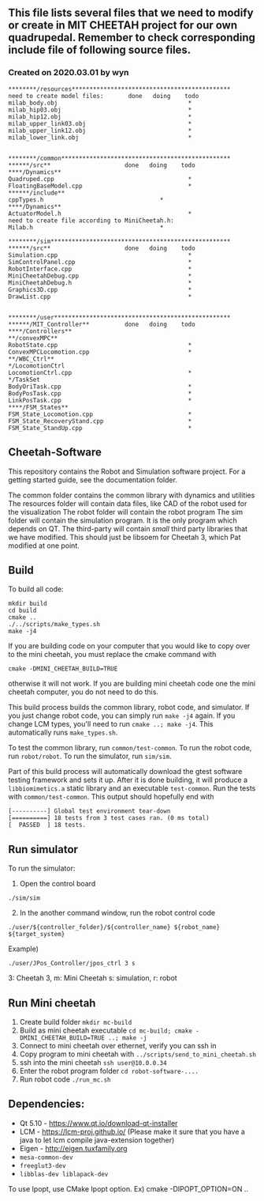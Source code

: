 ## This file lists several files that we need to modify or create in MIT CHEETAH project for our own quadrupedal. Remember to check  corresponding include file of following source files. 

### Created on 2020.03.01 by wyn
```
********/resources*********************************************
need to create model files:       done   doing    todo 
milab_body.obj                                     *
milab_hip03.obj                                    *
milab_hip12.obj                                    *
milab_upper_link03.obj                             *
milab_upper_link12.obj                             *
milab_lower_link.obj                               *


********/common************************************************
******/src**                     done   doing    todo 
****/Dynamics**
Quadruped.cpp                                      *
FloatingBaseModel.cpp                              * 
******/include**
cppTypes.h                                 *
****/Dynamics**
ActuatorModel.h                                    *
need to create file according to MiniCheetah.h:
Milab.h                                    *

********/sim***************************************************
******/src**                     done   doing    todo  
Simulation.cpp                                     *
SimControlPanel.cpp                                *
RobotInterface.cpp                                 *
MiniCheetahDebug.cpp                               *
MiniCheetahDebug.h                                 *
Graphics3D.cpp                                     *
DrawList.cpp                                       * 


********/user**************************************************
******/MIT_Controller**          done   doing    todo 
****/Controllers**
**/convexMPC**
RobotState.cpp                                     *
ConvexMPCLocomotion.cpp                            *
**/WBC_Ctrl** 
*/LocomotionCtrl
LocomotionCtrl.cpp                                 *
*/TaskSet
BodyOriTask.cpp                                    *
BodyPosTask.cpp                                    *
LinkPosTask.cpp                                    *
****/FSM_States**
FSM_State_Locomotion.cpp                           *
FSM_State_RecoveryStand.cpp                        *
FSM_State_StandUp.cpp                              *
```

## Cheetah-Software
This repository contains the Robot and Simulation software project.  For a getting started guide, see the documentation folder.

The common folder contains the common library with dynamics and utilities
The resources folder will contain data files, like CAD of the robot used for the visualization
The robot folder will contain the robot program
The sim folder will contain the simulation program. It is the only program which depends on QT.
The third-party will contain *small* third party libraries that we have modified. This should just be libsoem for Cheetah 3, which Pat modified at one point.

## Build
To build all code:
```
mkdir build
cd build
cmake ..
./../scripts/make_types.sh
make -j4
```

If you are building code on your computer that you would like to copy over to the mini cheetah, you must replace the cmake command with
```
cmake -DMINI_CHEETAH_BUILD=TRUE
```
otherwise it will not work.  If you are building mini cheetah code one the mini cheetah computer, you do not need to do this.

This build process builds the common library, robot code, and simulator. If you just change robot code, you can simply run `make -j4` again. If you change LCM types, you'll need to run `cmake ..; make -j4`. This automatically runs `make_types.sh`.

To test the common library, run `common/test-common`. To run the robot code, run `robot/robot`. To run the simulator, run `sim/sim`.

Part of this build process will automatically download the gtest software testing framework and sets it up. After it is done building, it will produce a `libbiomimetics.a` static library and an executable `test-common`.  Run the tests with `common/test-common`. This output should hopefully end with

```
[----------] Global test environment tear-down
[==========] 18 tests from 3 test cases ran. (0 ms total)
[  PASSED  ] 18 tests.
```
## Run simulator
To run the simulator:
1. Open the control board
```
./sim/sim
```
2. In the another command window, run the robot control code
```
./user/${controller_folder}/${controller_name} ${robot_name} ${target_system}
```
Example)
```
./user/JPos_Controller/jpos_ctrl 3 s
```
3: Cheetah 3, m: Mini Cheetah
s: simulation, r: robot

## Run Mini cheetah
1. Create build folder `mkdir mc-build`
2. Build as mini cheetah executable `cd mc-build; cmake -DMINI_CHEETAH_BUILD=TRUE ..; make -j`
3. Connect to mini cheetah over ethernet, verify you can ssh in
4. Copy program to mini cheetah with `../scripts/send_to_mini_cheetah.sh`
5. ssh into the mini cheetah `ssh user@10.0.0.34`
6. Enter the robot program folder `cd robot-software-....`
7. Run robot code `./run_mc.sh` 



## Dependencies:
- Qt 5.10 - https://www.qt.io/download-qt-installer
- LCM - https://lcm-proj.github.io/ (Please make it sure that you have a java to let lcm compile java-extension together)
- Eigen - http://eigen.tuxfamily.org
- `mesa-common-dev`
- `freeglut3-dev`
- `libblas-dev liblapack-dev`

To use Ipopt, use CMake Ipopt option. Ex) cmake -DIPOPT_OPTION=ON ..
